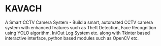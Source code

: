 # KAVACH
 A Smart CCTV Camera System - Build a smart, automated CCTV camera system with enhanced features such as Theft Detection, Face Recognition using YOLO algorithm, In/Out Log System etc. along with Tkinter based interactive interface, python based modules such as OpenCV etc.
